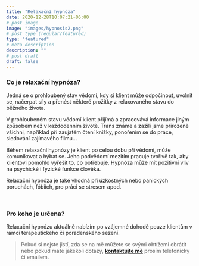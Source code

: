 ```yaml
---
title: "Relaxační hypnóza"
date: 2020-12-28T10:07:21+06:00
# post image
image: "images/hypnosis2.png"
# post type (regular/featured)
type: "featured"
# meta description
description: ""
# post draft
draft: false
---
```


### Co je relaxační hypnóza?
Jedná se o prohloubený stav vědomí, kdy si klient může odpočinout, uvolnit se, načerpat síly a přenést některé prožitky z relaxovaného stavu do běžného života. 

V prohloubeném stavu vědomí klient přijímá a zpracovává informace jiným způsobem než v každodenním životě. Trans známe a zažili jsme přirozeně všichni, například při zaujatém čtení knížky,  ponořením se do práce, sledování zajímavého filmu...

Během relaxační hypnózy je klient po celou dobu při vědomí, může komunikovat a hýbat se. Jeho podvědomí mezitím pracuje tvořivě tak, aby klientovi pomohlo vyřešit to, co potřebuje. Hypnóza může mít pozitivní vliv na psychické i fyzické funkce člověka.

Relaxační hypnóza je také vhodná při úzkostných nebo panických poruchách, fóbiích, pro práci se stresem apod.

<br>

### Pro koho je určena?
Relaxační hypnózu aktuálně nabízím po vzájemné dohodě pouze klientům v rámci terapeutického či poradenského sezení.

> Pokud si nejste jistí, zda se na mě můžete se svými obtížemi obrátit nebo pokud máte jakékoli dotazy, [**kontaktujte mě**](/contact) prosím telefonicky či emailem.
